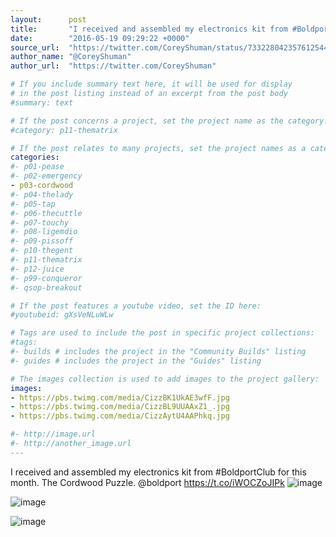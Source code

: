 ```yaml
---
layout:      post
title:       "I received and assembled my electronics kit from #BoldportClub for this month. The Cordwood Puzzle. @boldport"
date:        "2016-05-19 09:29:22 +0000"
source_url:  "https://twitter.com/CoreyShuman/status/733228042357612544"
author_name: "@CoreyShuman"
author_url:  "https://twitter.com/CoreyShuman"

# If you include summary text here, it will be used for display
# in the post listing instead of an excerpt from the post body
#summary: text

# If the post concerns a project, set the project name as the category:
#category: p11-thematrix

# If the post relates to many projects, set the project names as a categories array:
categories:
#- p01-pease
#- p02-emergency
- p03-cordwood
#- p04-thelady
#- p05-tap
#- p06-thecuttle
#- p07-touchy
#- p08-ligemdio
#- p09-pissoff
#- p10-thegent
#- p11-thematrix
#- p12-juice
#- p99-conqueror
#- qsop-breakout

# If the post features a youtube video, set the ID here:
#youtubeid: gXsVeNLuWLw

# Tags are used to include the post in specific project collections:
#tags:
#- builds # includes the project in the "Community Builds" listing
#- guides # includes the project in the "Guides" listing

# The images collection is used to add images to the project gallery:
images:
- https://pbs.twimg.com/media/CizzBK1UkAE3wfF.jpg
- https://pbs.twimg.com/media/CizzBL9UUAAxZ1_.jpg
- https://pbs.twimg.com/media/CizzAytU4AAPhkq.jpg

#- http://image.url
#- http://another_image.url
---
```


I received and assembled my electronics kit from #BoldportClub for this month. The Cordwood Puzzle. @boldport https://t.co/iWOCZoJIPk
![image](https://pbs.twimg.com/media/CizzBK1UkAE3wfF.jpg)

![image](https://pbs.twimg.com/media/CizzBL9UUAAxZ1_.jpg)

![image](https://pbs.twimg.com/media/CizzAytU4AAPhkq.jpg)


